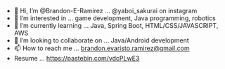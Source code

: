 - 👋 Hi, I’m @Brandon-E-Ramirez ... @yaboi_sakurai on instagram
- 👀 I’m interested in ... game development, Java programming, robotics
- 🌱 I’m currently learning ... Java, Spring Boot, HTML/CSS/JAVASCRIPT, AWS
- 💞️ I’m looking to collaborate on ... Java/Android development 
- 📫 How to reach me ... brandon.evaristo.ramirez@gmail.com
- Resume ... https://pastebin.com/vdcPLwE3

<!---
Brandon-E-Ramirez/Brandon-E-Ramirez is a ✨ special ✨ repository because its `README.md` (this file) appears on your GitHub profile.
You can click the Preview link to take a look at your changes.
--->

